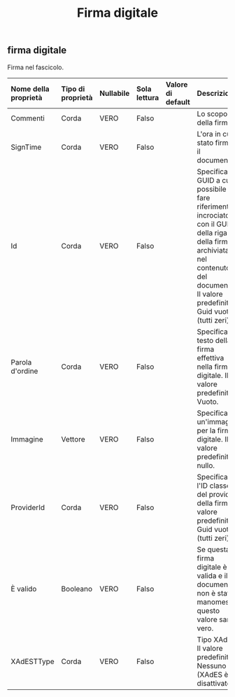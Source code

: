 ﻿---
title: Firma digitale
second_title: Aspose.Cells Cloud Documen
type: docs
url: /it/specification/model/digitalsignature/
description: "Aspose.Cells Specifica del modello Cloud: Firma Digitale. Gestisci facilmente Excel e altri fogli di calcolo con funzionalità come apertura, generazione, modifica, divisione, unione, confronto e conversione"
kwords: Excel, Office, Foglio di calcolo, Cloud REST API, Firma digitale
weight: 50
---
## **firma digitale**

 Firma nel fascicolo.

| Nome della proprietà| Tipo di proprietà| Nullabile| Sola lettura| Valore di default| Descrizione|
|:- |:- |:- |:- |:- |:- |
| Commenti| Corda| VERO| Falso|| Lo scopo della firma.|
| SignTime| Corda| VERO| Falso|| L'ora in cui è stato firmato il documento.|
| Id| Corda| VERO| Falso|| Specifica un GUID a cui è possibile fare riferimento incrociato con il GUID della riga della firma archiviata nel contenuto del documento. Il valore predefinito è Guid vuoto (tutti zeri).|
| Parola d'ordine| Corda| VERO| Falso|| Specifica il testo della firma effettiva nella firma digitale. Il valore predefinito è Vuoto.|
| Immagine|Vettore<Byte> | VERO| Falso|| Specifica un'immagine per la firma digitale. Il valore predefinito è nullo.|
| ProviderId| Corda| VERO| Falso|| Specifica l'ID classe del provider della firma. Il valore predefinito è Guid vuoto (tutti zeri).|
| È valido| Booleano| VERO| Falso|| Se questa firma digitale è valida e il documento non è stato manomesso, questo valore sarà vero.|
| XAdESTType| Corda| VERO| Falso|| Tipo XAdES. Il valore predefinito è Nessuno (XAdES è disattivato).|


